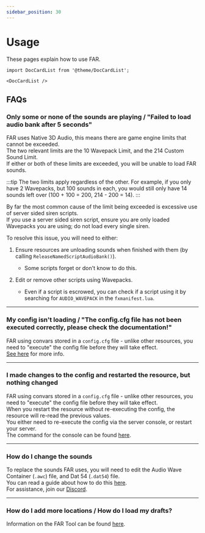 ```yaml
---
sidebar_position: 30
---
```


# Usage

These pages explain how to use FAR.

```mdx-code-block
import DocCardList from '@theme/DocCardList';

<DocCardList />
```

## FAQs
### Only some or none of the sounds are playing / "Failed to load audio bank after 5 seconds"

FAR uses Native 3D Audio, this means there are game engine limits that cannot be exceeded.  
The two relevant limits are the 10 Wavepack Limit, and the 214 Custom Sound Limit.  
If either or both of these limits are exceeded, you will be unable to load FAR sounds.

:::tip
The two limits apply regardless of the other. For example, if you only have 2 Wavepacks, but 100 sounds in each, you would still only have 14 sounds left over (100 + 100 = 200, 214 - 200 = 14).
:::

By far the most common cause of the limit being exceeded is excessive use of server sided siren scripts.  
If you use a server sided siren script, ensure you are only loaded Wavepacks you are using; do not load every single siren.

To resolve this issue, you will need to either:

1. Ensure resources are unloading sounds when finished with them (by calling `ReleaseNamedScriptAudioBank()`).
   - Some scripts forget or don't know to do this.

2. Edit or remove other scripts using Wavepacks.
   - Even if a script is escrowed, you can check if a script using it by searching for `AUDIO_WAVEPACK` in the `fxmanifest.lua`.

***

### My config isn't loading / "The config.cfg file has not been executed correctly, please check the documentation!"
FAR using convars stored in a `config.cfg` file - unlike other resources, you need to "execute" the config file before they will take effect.  
[See here](../install.md#installing-the-resource) for more info.

***

### I made changes to the config and restarted the resource, but nothing changed
FAR using convars stored in a `config.cfg` file - unlike other resources, you need to "execute" the config file before they will take effect.  
When you restart the resource without re-executing the config, the resource will re-read the previous values.  
You either need to re-execute the config via the server console, or restart your server.  
The command for the console can be found [here](../install.md#installing-the-resource).

***

### How do I change the sounds
To replace the sounds FAR uses, you will need to edit the Audio Wave Container (`.awc`) file, and Dat 54 (`.dat54`) file.  
You can read a guide about how to do this [here](https://github.com/ChatDisabled/nativeAudio/tree/master/SimpleSound).  
For assistance, join our [Discord](https://inferno.gay/discord).

***

### How do I add more locations / How do I load my drafts?
Information on the FAR Tool can be found [here](../developers/tool.md).
